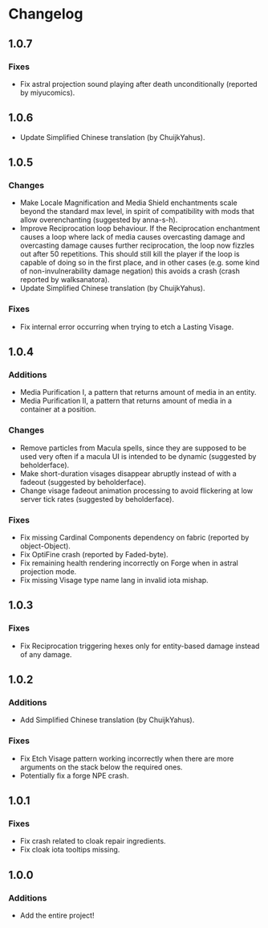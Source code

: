 # Changelog

## 1.0.7

### Fixes

- Fix astral projection sound playing after death unconditionally (reported by miyucomics).

## 1.0.6

- Update Simplified Chinese translation (by ChuijkYahus).

## 1.0.5

### Changes

- Make Locale Magnification and Media Shield enchantments scale beyond the standard max level, in spirit of compatibility with mods that allow overenchanting (suggested by anna-s-h).
- Improve Reciprocation loop behaviour. If the Reciprocation enchantment causes a loop where lack of media causes overcasting damage and overcasting damage causes further reciprocation, the loop now fizzles out after 50 repetitions. This should still kill the player if the loop is capable of doing so in the first place, and in other cases (e.g. some kind of non-invulnerability damage negation) this avoids a crash (crash reported by walksanatora).
- Update Simplified Chinese translation (by ChuijkYahus).


### Fixes

- Fix internal error occurring when trying to etch a Lasting Visage.

## 1.0.4

### Additions

- Media Purification I, a pattern that returns amount of media in an entity.
- Media Purification II, a pattern that returns amount of media in a container at a position.

### Changes

- Remove particles from Macula spells, since they are supposed to be used very often if a macula UI is intended to be
  dynamic (suggested by beholderface).
- Make short-duration visages disappear abruptly instead of with a fadeout (suggested by beholderface).
- Change visage fadeout animation processing to avoid flickering at low server tick rates (suggested by beholderface).

### Fixes

- Fix missing Cardinal Components dependency on fabric (reported by object-Object).
- Fix OptiFine crash (reported by Faded-byte).
- Fix remaining health rendering incorrectly on Forge when in astral projection mode.
- Fix missing Visage type name lang in invalid iota mishap.

## 1.0.3

### Fixes

- Fix Reciprocation triggering hexes only for entity-based damage instead of any damage.

## 1.0.2

### Additions

- Add Simplified Chinese translation (by ChuijkYahus).

### Fixes

- Fix Etch Visage pattern working incorrectly when there are more arguments on the stack below the required ones.
- Potentially fix a forge NPE crash.

## 1.0.1

### Fixes

- Fix crash related to cloak repair ingredients.
- Fix cloak iota tooltips missing.

## 1.0.0

### Additions

- Add the entire project!